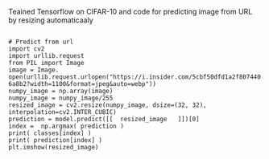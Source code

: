 Teained Tensorflow on CIFAR-10 and code for predicting image from URL by resizing automaticaaly


<code>
# Predict from url 
import cv2
import urllib.request
from PIL import Image
image = Image. open(urllib.request.urlopen("https://i.insider.com/5cbf50dfd1a2f8074406a8b2?width=1100&format=jpeg&auto=webp"))
numpy_image = np.array(image)
numpy_image = numpy_image/255
resized_image = cv2.resize(numpy_image, dsize=(32, 32), interpolation=cv2.INTER_CUBIC)
prediction = model.predict([[  resized_image   ]])[0]
index =  np.argmax( prediction )
print( classes[index] )
print( prediction[index] )
plt.imshow(resized_image)
  </code>
